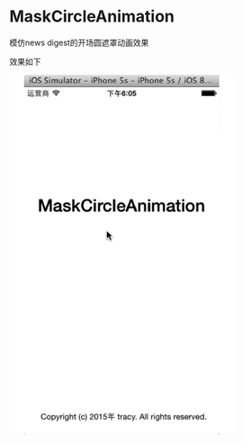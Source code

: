# MaskCircleAnimation
模仿news digest的开场圆遮罩动画效果

效果如下

![image](https://raw.githubusercontent.com/wangzidaren/MaskCircleAnimation/NewBranch/mask.gif)
